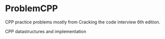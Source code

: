 # ProblemCPP
CPP practice problems mostly from Cracking the code interview 6th edition.

CPP datastructures and implementation
